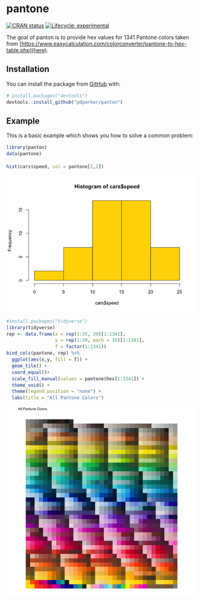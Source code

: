 
# pantone

<!-- badges: start -->

[![CRAN
status](https://www.r-pkg.org/badges/version/panton)](https://CRAN.R-project.org/package=panton)
[![Lifecycle:
experimental](https://img.shields.io/badge/lifecycle-experimental-orange.svg)](https://www.tidyverse.org/lifecycle/#experimental)
<!-- badges: end -->

The goal of panton is to provide hex values for 1341 Pantone colors
taken from
[https://www.easycalculation.com/colorconverter/pantone-to-hex-table.php](here).

## Installation

You can install the package from [GitHub](https://github.com/) with:

``` r
# install.packages("devtools")
devtools::install_github("pdparker/panton")
```

## Example

This is a basic example which shows you how to solve a common problem:

``` r
library(panton)
data(pantone)

hist(cars$speed, col = pantone[2,2])
```

![](README_files/figure-gfm/example-1.png)<!-- -->

``` r
#install.packages("tidyverse")
library(tidyverse)
rep <- data.frame(x = rep(1:35, 39)[1:1341],
                  y = rep(1:39, each = 35)[1:1341],
                  f = factor(1:1341))
bind_cols(pantone, rep) %>%
  ggplot(aes(x,y, fill = f)) + 
  geom_tile() +
  coord_equal()+
  scale_fill_manual(values = pantone$hex[1:1341]) +
  theme_void() +
  theme(legend.position = "none") +
  labs(title = "All Pantone Colors")
```

![](README_files/figure-gfm/unnamed-chunk-1-1.png)<!-- -->
